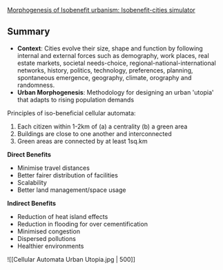 [Morphogenesis of Isobenefit urbanism: Isobenefit-cities simulator](https://www.sciencedirect.com/science/article/pii/S2352711023001048)
## Summary

- **Context**: Cities evolve their size, shape and function by following internal and external forces such as demography, work places, real estate markets, societal needs-choice, regional-national-international networks, history, politics, technology, preferences, planning, spontaneous emergence, geography, climate, orography and randomness.
- **Urban Morphogenesis**: Methodology for designing an urban 'utopia' that adapts to rising population demands

Principles of iso-beneficial cellular automata:
1. Each citizen within 1-2km of (a) a centrality (b) a green area
2. Buildings are close to one another and interconnected
3. Green areas are connected by at least 1sq.km

**Direct Benefits**
- Minimise travel distances
- Better fairer distribution of facilities
- Scalability
- Better land management/space usage

**Indirect Benefits**
- Reduction of heat island effects
- Reduction in flooding for over cementification
- Minimised congestion
- Dispersed pollutions
- Healthier environments

![[Cellular Automata Urban Utopia.jpg | 500]]
